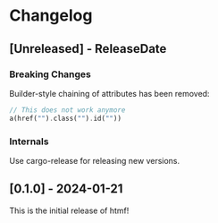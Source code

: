 <!-- next-header -->

# Changelog

## [Unreleased] - ReleaseDate

### Breaking Changes

Builder-style chaining of attributes has been removed:
```rust
// This does not work anymore
a(href("").class("").id(""))
```

### Internals

Use cargo-release for releasing new versions.

## [0.1.0] - 2024-01-21

This is the initial release of htmf!